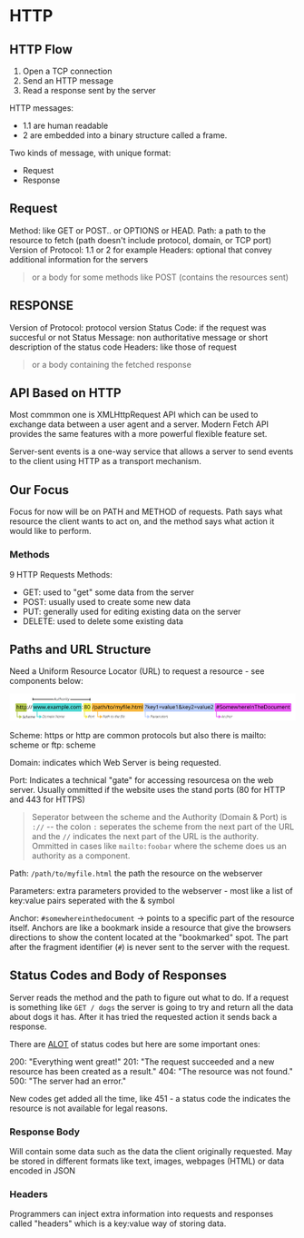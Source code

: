 # HTTP

## HTTP Flow
1. Open a TCP connection
2. Send an HTTP message
3. Read a response sent by the server

HTTP messages:
* 1.1 are human readable
* 2 are embedded into a binary structure called a frame.

Two kinds of message, with unique format:
* Request
* Response

## Request

Method: like GET or POST.. or OPTIONS or HEAD.
Path: a path to the resource to fetch (path doesn't include protocol, domain, or TCP port)
Version of Protocol: 1.1 or 2 for example
Headers: optional that convey additional information for the servers
> or a body for some methods like POST (contains the resources sent)

## RESPONSE

Version of Protocol: protocol version
Status Code: if the request was succesful or not
Status Message: non authoritative message or short description of the status code
Headers: like those of request
> or a body containing the fetched response

## API Based on HTTP

Most commmon one is XMLHttpRequest API which can be used to exchange data between a user agent and a server. Modern Fetch API provides the same features with a more powerful flexible feature set.

Server-sent events is a one-way service that allows a server to send events to the client using HTTP as a transport mechanism.

## Our Focus

Focus for now will be on PATH and METHOD of requests. Path says what resource the client wants to act on, and the method says what action it would like to perform.

### Methods

9 HTTP Requests Methods:
* GET: used to "get" some data from the server
* POST: usually used to create some new data
* PUT: generally used for editing existing data on the server
* DELETE: used to delete some existing data

## Paths and URL Structure

Need a Uniform Resource Locator (URL) to request a resource - see components below:

![alt text](assets/url.png "the componenets of a URL")

Scheme: https or http are common protocols but also there is mailto: scheme or ftp: scheme

Domain: indicates which Web Server is being requested.

Port: Indicates a technical "gate" for accessing resourcesa on the web server. Usually ommitted if the website uses the stand ports (80 for HTTP and 443 for HTTPS)

> Seperator between the scheme and the Authority (Domain & Port) is `://` -- the colon `:` seperates the scheme from the next part of the URL and the `//` indicates the next part of the URL is the authority. Ommitted in cases like `mailto:foobar` where the scheme does us an authority as a component. 

Path: `/path/to/myfile.html` the path the resource on the webserver

Parameters: extra parameters provided to the webserver - most like a list of key:value pairs seperated with the & symbol

Anchor: `#somewhereinthedocument` -> points to a specific part of the resource itself. Anchors are like a bookmark inside a resource that give the browsers directions to show the content located at the "bookmarked" spot. The part after the fragment identifier (`#`) is never sent to the server with the request.

## Status Codes and Body of Responses

Server reads the method and the path to figure out what to do. If a request is something like `GET / dogs` the server is going to try and return all the data about dogs it has. After it has tried the requested action it sends back a response.

There are [ALOT](https://developer.mozilla.org/en-US/docs/Web/HTTP/Status) of status codes but here are some important ones:

200: "Everything went great!"
201: "The request succeeded and a new resource has been created as a result."
404: "The resource was not found."
500: "The server had an error."

New codes get added all the time, like 451 - a status code the indicates the resource is not available for legal reasons.

### Response Body

Will contain some data such as the data the client originally requested. May be stored in different formats like text, images, webpages (HTML) or data encoded in JSON

### Headers

Programmers can inject extra information into requests and responses called "headers" which is a key:value way of storing data. 